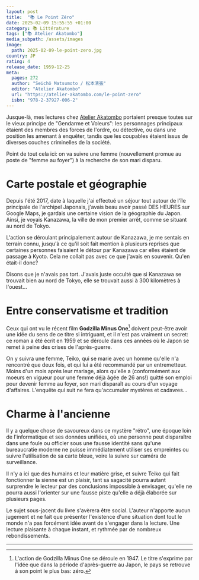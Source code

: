 ```yaml
---
layout: post
title:  "📚 Le Point Zéro"
date: 2025-02-09 15:55:55 +01:00
category: 📚 Littérature
tags: ["📚 Atelier Akatombo"]
media_subpath: /assets/images
image:
  path: 2025-02-09-le-point-zero.jpg
country: JP
rating: 4
release_date: 1959-12-25
meta:
  pages: 272
  author: "Seichō Matsumoto / 松本清張"
  editor: "Atelier Akatombo"
  url: "https://atelier-akatombo.com/le-point-zero"
  isbn: "978-2-37927-006-2"
---
```


Jusque-là, mes lectures chez [Atelier Akatombo](/tags/atelier-akatombo/) portaient presque toutes sur le vieux principe de "Gendarme et Voleurs": les personnages principaux étaient des membres des forces de l'ordre, ou détective, ou dans une position les amenant à enquêter, tandis que les coupables étaient issus de diverses couches criminelles de la société.

Point de tout cela ici: on va suivre une femme (nouvellement promue au poste de "femme au foyer") à la recherche de son mari disparu.

# Carte postale et géographie

Depuis l'été 2017, date à laquelle j'ai effectué un séjour tout autour de l'île principale de l'archipel Japonais, j'avais beau avoir passé DES HEURES sur Google Maps, je gardais une certaine vision de la géographie du Japon. Ainsi, je voyais Kanazawa, la ville de mon premier arrêt, comme se situant au nord de Tokyo.

L'action se déroulant principalement autour de Kanazawa, je me sentais en terrain connu, jusqu'à ce qu'il soit fait mention à plusieurs reprises que certaines personnes faisaient le détour par Kanazawa car elles étaient de passage à Kyoto. Cela ne collait pas avec ce que j'avais en souvenir. Qu'en était-il donc?

Disons que je n'avais pas tort. J'avais juste occulté que si Kanazawa se trouvait bien au nord de Tokyo, elle se trouvait aussi à 300 kilomètres à l'ouest...

# Entre conservatisme et tradition

Ceux qui ont vu le récent film **Godzilla Minus One**[^1] doivent peut-être avoir une idée du sens de ce titre si intriguant, et il n'est pas vraiment un secret: ce roman a été écrit en 1959 et se déroule dans ces années où le Japon se remet à peine des crises de l'après-guerre.

On y suivra une femme, Teiko, qui se marie avec un homme qu'elle n'a rencontré que deux fois, et qui lui a été recommandé par un entremetteur. Moins d'un mois après leur mariage, alors qu'elle a (conformément aux moeurs en vigueur pour une femme déjà âgée de 26 ans!) quitté son emploi pour devenir femme au foyer, son mari disparaît au cours d'un voyage d'affaires. L'enquête qui suit ne fera qu'accumuler mystères et cadavres...

# Charme à l'ancienne

Il y a quelque chose de savoureux dans ce mystère "rétro", une époque loin de l'informatique et ses données unifiées, où une personne peut disparaître dans une foule ou officier sous une fausse identité sans qu'une bureaucratie moderne ne puisse immédiatement utiliser ses empreintes ou suivre l'utilisation de sa carte bleue, voire la suivre sur caméra de surveillance.

Il n'y a ici que des humains et leur matière grise, et suivre Teiko qui fait fonctionner la sienne est un plaisir, tant sa sagacité pourra autant surprendre le lecteur par des conclusions impossible à envisager, qu'elle ne pourra aussi l'orienter sur une fausse piste qu'elle a déjà élaborée sur plusieurs pages.

Le sujet sous-jacent du livre s'avèrera être social. L'auteur n'apporte aucun jugement et ne fait que présenter l'existence d'une situation dont tout le monde n'a pas forcément idée avant de s'engager dans la lecture. Une lecture plaisante à chaque instant, et rythmée par de nombreux rebondissements.

* * *
[^1]: L'action de <wiki>Godzilla Minus One</wiki> se déroule en 1947. Le titre s'exprime par l'idée que dans la période d'après-guerre au Japon, le pays se retrouve à son point le plus bas: zéro.
